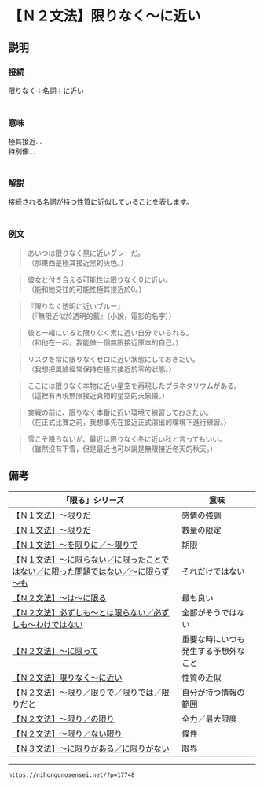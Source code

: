 # 【Ｎ２文法】限りなく～に近い


## 説明

### 接続

限りなく＋名詞＋に近い  
　

### 意味

極其接近…  
特別像…  
　

### 解説

接続される名詞が持つ性質に近似していることを表します。  
　

### 例文

>あいつは限りなく黒に近いグレーだ。  
>（那東西是極其接近黑的灰色。）
 
>彼女と付き合える可能性は限りなく０に近い。  
>（能和她交往的可能性極其接近於0。）
 
>『限りなく透明に近いブルー』  
>（『無限近似於透明的藍』（小說，電影的名字））
 
>彼と一緒にいると限りなく素に近い自分でいられる。  
>（和他在一起，我能做一個無限接近原本的自己。）
 
>リスクを常に限りなくゼロに近い狀態にしておきたい。  
>（我想把風險經常保持在極其接近於零的狀態。）
 
>ここには限りなく本物に近い星空を再現したプラネタリウムがある。  
>（這裡有再現無限接近真物的星空的天象儀。）
 
>実戦の前に、限りなく本番に近い環境で練習しておきたい。  
>（在正式比賽之前，我想事先在接近正式演出的環境下進行練習。）
 
>雪こそ降らないが、最近は限りなく冬に近い秋と言ってもいい。  
>（雖然沒有下雪，但是最近也可以說是無限接近冬天的秋天。）

## 備考

| 「限る」シリーズ                                                                                                             | 意味                                 |
| ---------------------------------------------------------------------------------------------------------------------------- | ------------------------------------ |
| [【Ｎ１文法】～限りだ](https://nihongonosensei.net/?p=3702)                                                                  | 感情の強調                           |
| [【Ｎ１文法】～限りだ](https://nihongonosensei.net/?p=3702)                                                                  | 數量の限定                           |
| [【Ｎ１文法】～を限りに／～限りで](https://nihongonosensei.net/?p=3833)                                                      | 期限                                 |
| [【Ｎ１文法】～に限らない／に限ったことではない／に限った問題ではない／～に限らず～も](https://nihongonosensei.net/?p=17745) | それだけではない                     |
| [【Ｎ２文法】～は～に限る](https://nihongonosensei.net/?p=3553)                                                              | 最も良い                             |
| [【Ｎ２文法】必ずしも～とは限らない／必ずしも～わけではない](https://nihongonosensei.net/?p=8506)                            | 全部がそうではない                   |
| [【Ｎ２文法】～に限って](https://nihongonosensei.net/?p=13092)                                                               | 重要な時にいつも発生する予想外なこと |
| [【Ｎ２文法】限りなく～に近い](https://nihongonosensei.net/?p=17748)                                                         | 性質の近似                           |
|[【Ｎ２文法】～限り／限りで／限りでは／限りだと](https://nihongonosensei.net/?p=17758)| 自分が持つ情報の範囲                 |
|[【Ｎ２文法】～限り／の限り](https://nihongonosensei.net/?p=17767)| 全力／最大限度                       |
|[【Ｎ２文法】～限り／ない限り](https://nihongonosensei.net/?p=17771)|條件|
|[【Ｎ３文法】～に限りがある／に限りがない](https://nihongonosensei.net/?p=17751)|限界|



















---
`https://nihongonosensei.net/?p=17748`